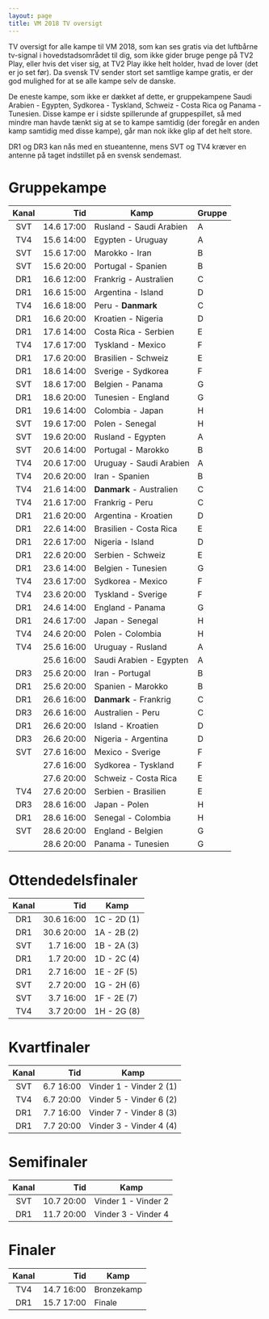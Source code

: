 ```yaml
---
layout: page
title: VM 2018 TV oversigt
---
```


TV oversigt for alle kampe til VM 2018, som kan ses gratis via det luftbårne tv-signal i hovedstadsområdet til dig, som ikke gider bruge penge på TV2 Play, eller hvis det viser sig, at TV2 Play ikke helt holder, hvad de lover (det er jo set før). Da svensk TV sender stort set samtlige kampe gratis, er der god mulighed for at se alle kampe selv de danske.

De eneste kampe, som ikke er dækket af dette, er gruppekampene Saudi Arabien - Egypten, Sydkorea - Tyskland, Schweiz - Costa Rica og Panama - Tunesien. Disse kampe er i sidste spillerunde af gruppespillet, så med mindre man havde tænkt sig at se to kampe samtidig (der foregår en anden kamp samtidig med disse kampe), går man nok ikke glip af det helt store.

DR1 og DR3 kan nås med en stueantenne, mens SVT og TV4 kræver en antenne på taget indstillet på en svensk sendemast.

# Gruppekampe

| Kanal | Tid        | Kamp                     | Gruppe |
|:-----:|-----------:|--------------------------|--------|
| SVT   | 14.6 17:00 | Rusland - Saudi Arabien  | A
| TV4   | 15.6 14:00 | Egypten - Uruguay        | A
| SVT   | 15.6 17:00 | Marokko - Iran           | B
| SVT   | 15.6 20:00 | Portugal - Spanien       | B
| DR1   | 16.6 12:00 | Frankrig - Australien    | C
| DR1   | 16.6 15:00 | Argentina - Island       | D
| TV4   | 16.6 18:00 | Peru - **Danmark**       | C
| DR1   | 16.6 20:00 | Kroatien - Nigeria       | D
| DR1   | 17.6 14:00 | Costa Rica - Serbien     | E
| TV4   | 17.6 17:00 | Tyskland - Mexico        | F
| DR1   | 17.6 20:00 | Brasilien - Schweiz      | E
| DR1   | 18.6 14:00 | Sverige - Sydkorea       | F
| SVT   | 18.6 17:00 | Belgien - Panama         | G
| DR1   | 18.6 20:00 | Tunesien - England       | G
| DR1   | 19.6 14:00 | Colombia - Japan         | H
| SVT   | 19.6 17:00 | Polen - Senegal          | H
| SVT   | 19.6 20:00 | Rusland - Egypten        | A
| SVT   | 20.6 14:00 | Portugal - Marokko       | B
| TV4   | 20.6 17:00 | Uruguay - Saudi Arabien  | A
| TV4   | 20.6 20:00 | Iran - Spanien           | B
| TV4   | 21.6 14:00 | **Danmark** - Australien | C
| TV4   | 21.6 17:00 | Frankrig - Peru          | C
| DR1   | 21.6 20:00 | Argentina - Kroatien     | D
| DR1   | 22.6 14:00 | Brasilien - Costa Rica   | E
| DR1   | 22.6 17:00 | Nigeria - Island         | D
| DR1   | 22.6 20:00 | Serbien - Schweiz        | E
| DR1   | 23.6 14:00 | Belgien - Tunesien       | G
| TV4   | 23.6 17:00 | Sydkorea - Mexico        | F
| TV4   | 23.6 20:00 | Tyskland - Sverige       | F
| DR1   | 24.6 14:00 | England - Panama         | G
| DR1   | 24.6 17:00 | Japan - Senegal          | H
| TV4   | 24.6 20:00 | Polen - Colombia         | H
| TV4   | 25.6 16:00 | Uruguay - Rusland        | A
|       | 25.6 16:00 | Saudi Arabien - Egypten  | A
| DR3   | 25.6 20:00 | Iran - Portugal          | B
| DR1   | 25.6 20:00 | Spanien - Marokko        | B
| DR1   | 26.6 16:00 | **Danmark** - Frankrig   | C
| DR3   | 26.6 16:00 | Australien - Peru        | C
| DR1   | 26.6 20:00 | Island - Kroatien        | D
| DR3   | 26.6 20:00 | Nigeria - Argentina      | D
| SVT   | 27.6 16:00 | Mexico - Sverige         | F
|       | 27.6 16:00 | Sydkorea - Tyskland      | F
|       | 27.6 20:00 | Schweiz - Costa Rica     | E
| TV4   | 27.6 20:00 | Serbien - Brasilien      | E
| DR3   | 28.6 16:00 | Japan - Polen            | H
| DR1   | 28.6 16:00 | Senegal - Colombia       | H
| SVT   | 28.6 20:00 | England - Belgien        | G
|       | 28.6 20:00 | Panama - Tunesien        | G

# Ottendedelsfinaler

| Kanal | Tid        | Kamp        |
|:-----:|-----------:|-------------|
| DR1   | 30.6 16:00 | 1C - 2D (1)
| DR1   | 30.6 20:00 | 1A - 2B (2)
| SVT   | 1.7 16:00  | 1B - 2A (3)
| DR1   | 1.7 20:00  | 1D - 2C (4)
| DR1   | 2.7 16:00  | 1E - 2F (5)
| SVT   | 2.7 20:00  | 1G - 2H (6)
| SVT   | 3.7 16:00  | 1F - 2E (7)
| TV4   | 3.7 20:00  | 1H - 2G (8)

# Kvartfinaler

| Kanal | Tid       | Kamp                   |
|:-----:|----------:|------------------------|
| SVT   | 6.7 16:00 | Vinder 1 - Vinder 2 (1)
| TV4   | 6.7 20:00 | Vinder 5 - Vinder 6 (2)
| DR1   | 7.7 16:00 | Vinder 7 - Vinder 8 (3)
| DR1   | 7.7 20:00 | Vinder 3 - Vinder 4 (4)

# Semifinaler

| Kanal | Tid        | Kamp                |
|:-----:|-----------:|---------------------|
| SVT   | 10.7 20:00 | Vinder 1 - Vinder 2
| DR1   | 11.7 20:00 | Vinder 3 - Vinder 4

# Finaler

| Kanal | Tid        | Kamp                |
|:-----:|-----------:|---------------------|
| TV4   | 14.7 16:00 | Bronzekamp
| DR1   | 15.7 17:00 | Finale
